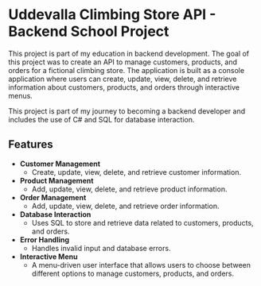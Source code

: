 # Uddevalla Climbing Store API - Backend School Project

This project is part of my education in backend development. The goal of this project was to create an API to manage customers, products, and orders for a fictional climbing store. The application is built as a console application where users can create, update, view, delete, and retrieve information about customers, products, and orders through interactive menus.

This project is part of my journey to becoming a backend developer and includes the use of C# and SQL for database interaction.

## Features

- **Customer Management**
  - Create, update, view, delete, and retrieve customer information.
- **Product Management**
  - Add, update, view, delete, and retrieve product information.
- **Order Management**
  - Add, update, view, delete, and retrieve order information.
- **Database Interaction**
  - Uses SQL to store and retrieve data related to customers, products, and orders.
- **Error Handling**
  - Handles invalid input and database errors.
- **Interactive Menu**
  - A menu-driven user interface that allows users to choose between different options to manage customers, products, and orders.
